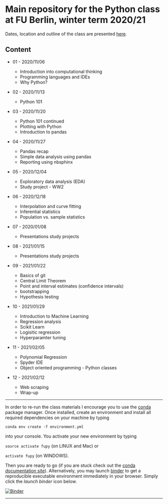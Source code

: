 # Main repository for the Python class at FU Berlin, winter term 2020/21

Dates, location and outline of the class are presented [here](https://www.fu-berlin.de/vv/de/lv/634650).

## Content

* 01 - 2020/11/06
  * Introduction into computational thinking
  * Programming languages and IDEs 
  * Why Python?

* 02 - 2020/11/13
  * Python 101
  
* 03 - 2020/11/20
  * Python 101 continued
  * Plotting with Python
  * Introduction to pandas
 
* 04 - 2020/11/27
  * Pandas recap
  * Simple data analysis using pandas
  * Reporting using nbsphinx 

* 05 - 2020/12/04
  * Exploratory data analysis (EDA) 
  * Study project - WW2
  
* 06 - 2020/12/18
  * Interpolation and curve fitting
  * Inferential statistics
  * Population vs. sample statistics
  
* 07 - 2020/01/08
  * Presentations study projects

* 08 - 2021/01/15
  * Presentations study projects

* 09 - 2021/01/22  
  * Basics of git
  * Central Limit Theorem
  * Point and interval estimates (confidence intervals)
  * bootstrapping
  * Hypothesis testing


* 10 - 2021/01/29

  * Introduction to Machine Learning
  * Regression analysis
  * Scikit Learn
  * Logisitic regression
  * Hyperparamter tuning
   
* 11 - 2021/02/05
  * Polynomial Regression
  * Spyder IDE
  * Object oriented programming - Python classes
  
* 12 - 2021/02/12
  * Web scraping
  * Wrap-up

*** 

In order to re-run the class materials I encourage you to use the [conda](https://conda.io/docs/) package manager. Once installed, create an environment and install all required dependencies on your machine by typing 

`conda env create -f environment.yml`

into your console. You activate your new environment by typing 

`source activate fupy` (on LINUX and Mac) or

`activate fupy` (on WINDOWS). 

Then you are ready to go (if you are stuck check out the [conda documentation site](https://conda.io/docs/user-guide/tasks/manage-environments.html#)). Alternatively, you may launch [binder](https://mybinder.org/) to get a reproducible executable environment immediately in your browser. Simply click the _launch binder_ icon below.


[![Binder](https://mybinder.org/badge_logo.svg)](https://mybinder.org/v2/gh/eotp/python-FU-class/master?urlpath=lab)

***
